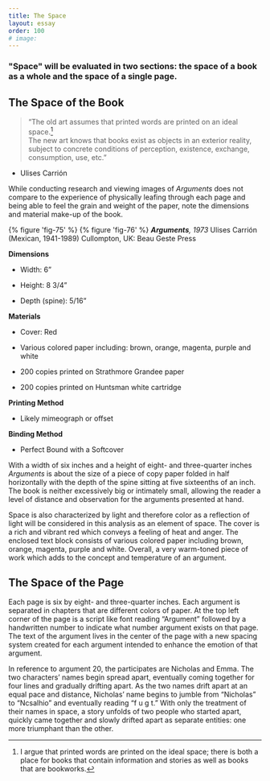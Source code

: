 ```yaml
---
title: The Space
layout: essay
order: 100
# image:
---
```

### "Space" will be evaluated in two sections: the space of a book as a whole and the space of a single page.

##  The Space of the Book 

> “The old art assumes that printed words are printed on an ideal space.[^1]\
> The new art knows that books exist as objects in an exterior reality, subject to concrete conditions of perception, existence, exchange, consumption, use, etc.”

-   Ulises Carrión

While conducting research and viewing images of *Arguments* does not compare to the experience of physically leafing through each page and being able to feel the grain and weight of the paper, note the dimensions and material make-up of the book.
>
{% figure 'fig-75' %}
{% figure 'fig-76' %}
***Arguments**, 1973*
Ulises Carrión (Mexican, 1941-1989)
Cullompton, UK: Beau Geste Press
>
**Dimensions**

-   Width: 6”

-   Height: 8 3/4”

-   Depth (spine): 5/16”

**Materials**

-   Cover: Red

-   Various colored paper including: brown, orange, magenta, purple and white

-   200 copies printed on Strathmore Grandee paper

-   200 copies printed on Huntsman white cartridge

**Printing Method**

-   Likely mimeograph or offset

**Binding Method**

-   Perfect Bound with a Softcover

With a width of six inches and a height of eight- and three-quarter inches *Arguments* is about the size of a piece of copy paper folded in half horizontally with the depth of the spine sitting at five sixteenths of an inch. The book is neither excessively big or intimately small, allowing the reader a level of distance and observation for the arguments presented at hand.
>
Space is also characterized by light and therefore color as a reflection of light will be considered in this analysis as an element of space. The cover is a rich and vibrant red which conveys a feeling of heat and anger. The enclosed text block consists of various colored paper including brown, orange, magenta, purple and white. Overall, a very warm-toned piece of work which adds to the concept and temperature of an argument.

>
##  The Space of the Page

Each page is six by eight- and three-quarter inches. Each argument is separated in chapters that are different colors of paper. At the top left corner of the page is a script like font reading “Argument” followed by a handwritten number to indicate what number argument exists on that page. The text of the argument lives in the center of the page with a new spacing system created for each argument intended to enhance the emotion of that argument.
>
In reference to argument 20, the participates are Nicholas and Emma. The two characters’ names begin spread apart, eventually coming together for four lines and gradually drifting apart. As the two names drift apart at an equal pace and distance, Nicholas’ name begins to jumble from “Nicholas” to “Ncsalhio” and eventually reading “f u g t.” With only the treatment of their names in space, a story unfolds of two people who started apart, quickly came together and slowly drifted apart as separate entities: one more triumphant than the other.

[^1]: I argue that printed words are printed on the ideal space; there is both a place for books that contain information and stories as well as books that are bookworks.

